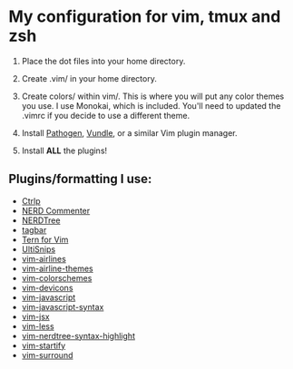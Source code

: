 # My configuration for vim, tmux and zsh


1. Place the dot files into your home directory.

2. Create .vim/ in your home directory.

3. Create colors/ within vim/. This is where you will put any color themes you use. I use Monokai, which is included. You'll need to updated the .vimrc if you decide to use a different theme.

4. Install [Pathogen](https://github.com/tpope/vim-pathogen), [Vundle](https://github.com/gmarik/Vundle.vim), or a similar Vim plugin manager.

5. Install **ALL** the plugins!


## Plugins/formatting I use:
- [Ctrlp](https://github.com/kien/ctrlp.vim)
- [NERD Commenter](https://github.com/scrooloose/nerdcommenter)
- [NERDTree](https://github.com/scrooloose/nerdtree)
- [tagbar](https://github.com/majutsushi/tagbar)
- [Tern for Vim](https://github.com/ternjs/tern_for_vim)
- [UltiSnips](https://github.com/SirVer/ultisnips)
- [vim-airlines](https://github.com/vim-airline/vim-airline)
- [vim-airline-themes](https://github.com/vim-airline/vim-airline-themes)
- [vim-colorschemes](https://github.com/flazz/vim-colorschemes)
- [vim-devicons](https://github.com/ryanoasis/vim-devicons)
- [vim-javascript](https://github.com/pangloss/vim-javascript)
- [vim-javascript-syntax](https://github.com/jelera/vim-javascript-syntax)
- [vim-jsx](https://github.com/mxw/vim-jsx)
- [vim-less](https://github.com/groenewege/vim-less)
- [vim-nerdtree-syntax-highlight](https://github.com/tiagofumo/vim-nerdtree-syntax-highlight)
- [vim-startify](https://github.com/mhinz/vim-startify)
- [vim-surround](https://github.com/tpope/vim-surround)

